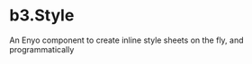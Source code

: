 b3.Style
========

An Enyo component to create inline style sheets on the fly, and programmatically 
